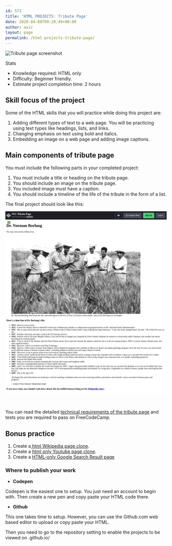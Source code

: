 ```yaml
---
id: 573
title: 'HTML PROJECTS: Tribute Page'
date: 2020-04-08T09:29:49+00:00
author: avic
layout: page
permalink: /html-projects-tribute-page/
---
```

<img class="alignnone size-full" src="https://miro.medium.com/max/700/1*QMlF5qHP4J-LmHG0bFsRCA.png" alt="Tribute page screenshot" width="700" height="462" />

Stats

<li style="list-style-type: none;">
  <ul>
    <li>
      Knowledge required: HTML only
    </li>
    <li>
      Difficulty: Beginner friendly.
    </li>
    <li>
      Estimate project completion time: 2 hours
    </li>
  </ul>
</li>

## Skill focus of the project

Some of the HTML skills that you will practice while doing this project are:

<li style="list-style-type: none;">
  <ol>
    <li>
      Adding different types of text to a web page. You will be practicing using text types like headings, lists, and links.
    </li>
    <li>
      Changing emphasis on text using bold and italics.
    </li>
    <li>
      Embedding an image on a web page and adding image captions.
    </li>
  </ol>
</li>

## Main components of tribute page

You must include the following parts in your completed project:

<li style="list-style-type: none;">
  <ol>
    <li>
      You must include a title or heading on the tribute page.
    </li>
    <li>
      You should include an image on the tribute page.
    </li>
    <li>
      You included image must have a caption.
    </li>
    <li>
      You should include a timeline of the life of the tribute in the form of a list.
    </li>
  </ol>
</li>

The final project should look like this:

<img class="aligncenter size-full wp-image-581" src="/public/tribute-page-screenshot.jpg" alt="Full screen capture html only tribute page"/> 

&nbsp;

You can read the detailed [technical requirements of the tribute page](https://www.freecodecamp.org/learn/responsive-web-design/responsive-web-design-projects/build-a-tribute-page) and tests you are required to pass on FreeCodeCamp.

## Bonus practice

<li style="list-style-type: none;">
  <ol>
    <li>
      Create a<a href="/html-project-wikipedia"> html Wikipedia page clone</a>.
    </li>
    <li>
      Create a <a href="/html-projects-youtube-page/">html only Youtube page clone</a>.
    </li>
    <li>
      Create a <a href="/html-projects-google-search-result/">HTML-only Google Search Result page</a>
    </li>
  </ol>
</li>

### Where to publish your work

<li style="list-style-type: none;">
  <ul>
    <li>
      <strong>Codepen</strong>
    </li>
  </ul>
</li>

Codepen is the easiest one to setup. You just need an account to begin with. Then create a new pen and copy paste your HTML code there.

<li style="list-style-type: none;">
  <ul>
    <li>
      <strong>Github</strong>
    </li>
  </ul>
</li>

This one takes time to setup. However, you can use the Github.com web based editor to upload or copy paste your HTML.

Then you need to go to the repository setting to enable the projects to be viewed on <your-username>.github.io/<repository-name>